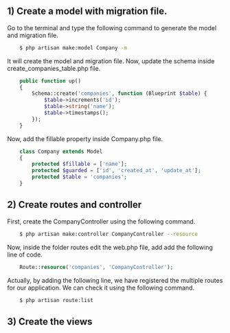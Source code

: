 ## 1) Create a model with migration file.

Go to the terminal and type the following command to generate the model and migration file.

```bash
    $ php artisan make:model Company -m
```

It will create the model and migration file. Now, update the schema inside <timestamp>create_companies_table.php file.

```php
    public function up()
    {
        Schema::create('companies', function (Blueprint $table) {
            $table->increments('id');
            $table->string('name');
            $table->timestamps();
        });
    }
```

Now, add the fillable property inside Company.php file.

```php
    class Company extends Model
    {
        protected $fillable = ['name'];
        protected $guarded = ['id', 'created_at', 'update_at'];
        protected $table = 'companies';
    }
```

## 2) Create routes and controller
 
First, create the CompanyController using the following command.

```bash
    $ php artisan make:controller CompanyController --resource
```

Now, inside the folder routes edit the web.php file, add add the following line of code.

```php
    Route::resource('companies', 'CompanyController');
```

Actually, by adding the following line, we have registered the multiple routes for our application. We can check it using the following command.

```bash
    $ php artisan route:list
``` 
 
 ## 3) Create the views
 
 
 
